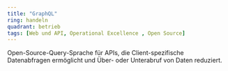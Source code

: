 ```yaml
---
title: "GraphQL"
ring: handeln
quadrant: betrieb
tags: [Web und API, Operational Excellence , Open Source]
---
```


Open-Source-Query-Sprache für APIs, die Client-spezifische Datenabfragen ermöglicht und Über- oder Unterabruf von Daten reduziert.